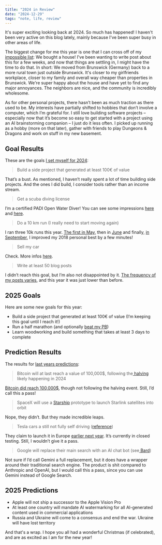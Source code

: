 ```yaml
---
title: "2024 in Review"
date: "2024-12-29"
tags: "note, life, review"
---
```


It's super exciting looking back at 2024. So much has happened! I haven't been very active on this blog lately, mainly because I've been super busy in other areas of life.

The biggest change for me this year is one that I can cross off of my [impossible list](/impossible): We bought a house! I've been wanting to write post about this for a few weeks, and now that things are settling in, I might have the time to do that. In short: We moved from Brunswick (Germany) back to a more rural town just outside Brunswick. It's closer to my girlfriends workplace, closer to my family and overall way cheaper than properties in Brunswick. We're super happy about the house and have yet to find any major annoyances. The neighbors are nice, and the community is incredibly wholesome.

As for other personal projects, there hasn’t been as much traction as there used to be. My interests have partially shifted to hobbies that don’t involve a computer, which I’m grateful for. I still love building software projects – especially now that it’s become so easy to get started with a project using an AI brainstorming companion – I just do it less often. I picked up running as a hobby (more on that later), gather with friends to play Dungeons & Dragons and work on stuff in my new basement.

## Goal Results
These are the goals [I set myself for 2024](https://garrit.xyz/posts/2023-12-30-2023-in-review):
> Build a side project that generated at least 100€ of value


That’s a bust. As mentioned, I haven’t really spent a lot of time building side projects. And the ones I did build, I consider tools rather than an income stream.


> Get a scuba diving license


I’m a certified PADI Open Water Diver! You can see some impressions [here](https://garrit.xyz/posts/2024-02-26-dive-log-phuket) and [here](https://garrit.xyz/posts/2024-03-12-dive-log-vietnam).

> Do a 10 km run (I really need to start moving again)


I ran three 10k runs this year. [The first in May](https://www.strava.com/activities/11416831567), then in [June](https://www.strava.com/activities/11768631707) and finally, [in September](https://strava.app.link/P0Ulu4L1IPb), I improved my 2018 personal best by a few minutes!

> Sell my car

Check. More infos [here](https://garrit.xyz/posts/2024-05-08-i-sold-my-car).

> Write at least 50 blog posts

I didn’t reach this goal, but I’m also not disappointed by it. [The frequency of my posts varies](https://garrit.xyz/posts/2023-04-01-quality-vs.-quantity), and this year it was just lower than before.

## 2025 Goals
Here are some new goals for this year:

- Build a side project that generated at least 100€ of value (I’m keeping this goal until I reach it!)
- Run a half marathon (and optionally [beat my PB](https://www.strava.com/activities/985747064))
- Learn woodworking and build something that takes at least 3 days to complete

## Prediction Results
The results for [last years predictions](https://garrit.xyz/posts/2023-12-30-2023-in-review):

> Bitcoin will at last reach a value of 100,000$, following the[ halving](https://www.nicehash.com/countdown/btc-halving-2024-05-10-12-00) likely happening in 2024

[Bitcoin did reach 100,000$](https://www.nbcnews.com/business/markets/bitcoin-100000-rcna181008), though not following the halving event. Still, I’d call this a pass!

> SpaceX will use a [Starship](https://www.spacex.com/vehicles/starship/) prototype to launch Starlink satellites into orbit

Nope, they didn’t. But they made incredible leaps.

> Tesla cars a still not fully self driving ([reference](https://motherfrunker.ca/fsd/))

They claim to launch it in Europe [earlier next year](https://www.euronews.com/next/2024/09/05/tesla-says-full-self-driving-car-expected-in-europe-early-next-year-pending-regulatory-app). It’s currently in closed testing. Still, I wouldn’t give it a pass.

> Google will replace their main search with an AI chat bot (see[ Bard](https://bard.google.com/))

Not sure if I’d call Gemini a full replacement, but it does have a wrapper around their traditional search engine. The product is shit compared to Anthropic and OpenAI, but I would call this a pass, since you can use Gemini instead of Google Search.

## 2025 Predictions


- Apple will not ship a successor to the Apple Vision Pro
- At least one country will mandate AI watermarking for all AI-generated content used in commercial applications
- Russia and Ukraine will come to a consensus and end the war. Ukraine will have lost territory

And that's a wrap. I hope you all had a wonderful Christmas (if celebrated), and are as excited as I am for the new year!
